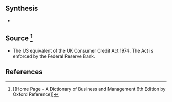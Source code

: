 ## Synthesis
- 
## Source [^1]
- The US equivalent of the UK Consumer Credit Act 1974. The Act is enforced by the Federal Reserve Bank.
## References

[^1]: [[Home Page - A Dictionary of Business and Management 6th Edition by Oxford Reference]]
